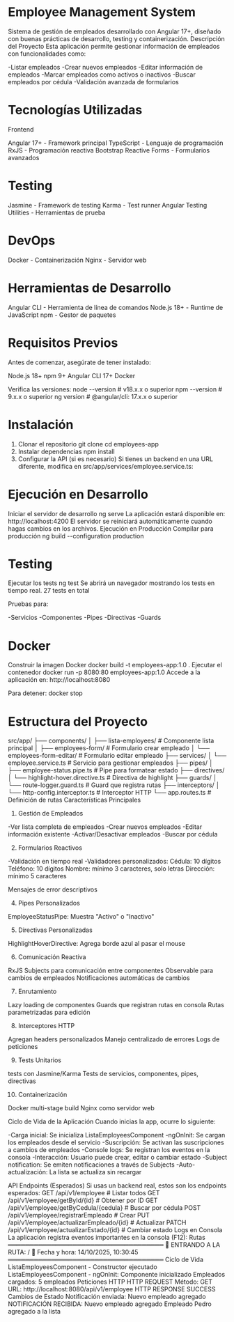 # Employee Management System
Sistema de gestión de empleados desarrollado con Angular 17+, diseñado con buenas prácticas de desarrollo, testing y containerización.
Descripción del Proyecto
Esta aplicación permite gestionar información de empleados con funcionalidades como:

-Listar empleados
-Crear nuevos empleados
-Editar información de empleados
-Marcar empleados como activos o inactivos
-Buscar empleados por cédula
-Validación avanzada de formularios

# Tecnologías Utilizadas
Frontend

Angular 17+ - Framework principal
TypeScript - Lenguaje de programación
RxJS - Programación reactiva
Bootstrap
Reactive Forms - Formularios avanzados

# Testing

Jasmine - Framework de testing
Karma - Test runner
Angular Testing Utilities - Herramientas de prueba

# DevOps

Docker - Containerización
Nginx - Servidor web

# Herramientas de Desarrollo

Angular CLI - Herramienta de línea de comandos
Node.js 18+ - Runtime de JavaScript
npm - Gestor de paquetes

# Requisitos Previos
Antes de comenzar, asegúrate de tener instalado:

Node.js 18+ 
npm 9+ 
Angular CLI 17+ 
Docker 

Verifica las versiones:
node --version   # v18.x.x o superior
npm --version    # 9.x.x o superior
ng version       # @angular/cli: 17.x.x o superior

# Instalación
1. Clonar el repositorio
    git clone <url-del-repositorio>
    cd employees-app
2. Instalar dependencias
    npm install
3. Configurar la API (si es necesario)
Si tienes un backend en una URL diferente, modifica en src/app/services/employee.service.ts:
# Ejecución en Desarrollo
Iniciar el servidor de desarrollo
    ng serve
La aplicación estará disponible en:
    http://localhost:4200
El servidor se reiniciará automáticamente cuando hagas cambios en los archivos.
Ejecución en Producción
Compilar para producción
    ng build --configuration production

# Testing
Ejecutar los tests
    ng test
    Se abrirá un navegador mostrando los tests en tiempo real.
    27 tests en total

Pruebas para:

-Servicios 
-Componentes 
-Pipes 
-Directivas 
-Guards 


# Docker
Construir la imagen Docker
    docker build -t employees-app:1.0 .
Ejecutar el contenedor
    docker run -p 8080:80 employees-app:1.0
Accede a la aplicación en:
    http://localhost:8080

Para detener:
    docker stop <idcontainer>

# Estructura del Proyecto
src/app/
├── components/
│   ├── lista-employees/         # Componente lista principal
│   ├── employees-form/          # Formulario crear empleado
│   └── employees-form-editar/   # Formulario editar empleado
├── services/
│   └── employee.service.ts      # Servicio para gestionar empleados
├── pipes/
│   ├── employee-status.pipe.ts  # Pipe para formatear estado
├── directives/
│   └── highlight-hover.directive.ts  # Directiva de highlight
├── guards/
│   └── route-logger.guard.ts    # Guard que registra rutas
├── interceptors/
│   └── http-config.interceptor.ts    # Interceptor HTTP
└── app.routes.ts                # Definición de rutas
Características Principales
1. Gestión de Empleados

-Ver lista completa de empleados
-Crear nuevos empleados
-Editar información existente
-Activar/Desactivar empleados
-Buscar por cédula

2. Formularios Reactivos

-Validación en tiempo real
-Validadores personalizados:
    Cédula: 10 dígitos
    Teléfono: 10 dígitos
    Nombre: mínimo 3 caracteres, solo letras
    Dirección: mínimo 5 caracteres


Mensajes de error descriptivos

4. Pipes Personalizados

EmployeeStatusPipe: Muestra "Activo" o "Inactivo"

5. Directivas Personalizadas

HighlightHoverDirective: Agrega borde azul al pasar el mouse

6. Comunicación Reactiva

RxJS Subjects para comunicación entre componentes
Observable para cambios de empleados
Notificaciones automáticas de cambios

7. Enrutamiento

Lazy loading de componentes
Guards que registran rutas en consola
Rutas parametrizadas para edición

8. Interceptores HTTP

Agregan headers personalizados
Manejo centralizado de errores
Logs de peticiones

9. Tests Unitarios

tests con Jasmine/Karma
Tests de servicios, componentes, pipes, directivas

10. Containerización

Docker multi-stage build
Nginx como servidor web

Ciclo de Vida de la Aplicación
Cuando inicias la app, ocurre lo siguiente:

-Carga inicial: Se inicializa ListaEmployeesComponent
-ngOnInit: Se cargan los empleados desde el servicio
-Suscripción: Se activan las suscripciones a cambios de empleados
-Console logs: Se registran los eventos en la consola
-Interacción: Usuario puede crear, editar o cambiar estado
-Subject notification: Se emiten notificaciones a través de Subjects
-Auto-actualización: La lista se actualiza sin recargar

API Endpoints (Esperados)
Si usas un backend real, estos son los endpoints esperados:
GET    /api/v1/employee                          # Listar todos
GET    /api/v1/employee/getById/{id}             # Obtener por ID
GET    /api/v1/employee/getByCedula/{cedula}     # Buscar por cédula
POST   /api/v1/employee/registrarEmpleado        # Crear
PUT    /api/v1/employee/actualizarEmpleado/{id}  # Actualizar
PATCH  /api/v1/employee/actualizarEstado/{id}    # Cambiar estado
Logs en Consola
La aplicación registra eventos importantes en la consola (F12):
Rutas
════════════════════════════════════
🔹 ENTRANDO A LA RUTA: /
🔹 Fecha y hora: 14/10/2025, 10:30:45
════════════════════════════════════
Ciclo de Vida
ListaEmployeesComponent - Constructor ejecutado
ListaEmployeesComponent - ngOnInit: Componente inicializado
Empleados cargados: 5 empleados
Peticiones HTTP
    HTTP REQUEST
    Método: GET
    URL: http://localhost:8080/api/v1/employee
    HTTP RESPONSE SUCCESS
Cambios de Estado
    Notificación enviada: Nuevo empleado agregado
    NOTIFICACIÓN RECIBIDA: Nuevo empleado agregado
    Empleado Pedro agregado a la lista


